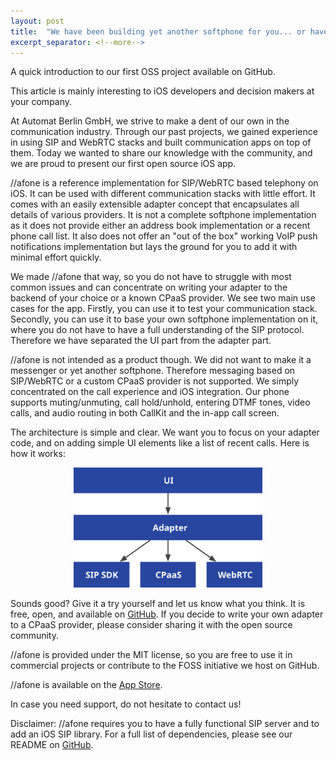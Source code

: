```yaml
---
layout: post
title:  "We have been building yet another softphone for you... or have we?"
excerpt_separator: <!--more-->
---
```


A quick introduction to our first OSS project available on GitHub.

<!--more-->

<p class="disclaimer-grey">
This article is mainly interesting to iOS developers and decision makers at your company.
</p>

At Automat Berlin GmbH, we strive to make a dent of our own in the communication industry. Through our past projects, we gained experience in using SIP and WebRTC stacks and built communication apps on top of them. Today we wanted to share our knowledge with the community, and we are proud to present our first open source iOS app.

//afone is a reference implementation for SIP/WebRTC based telephony on iOS. It can be used with different communication stacks with little effort. It comes with an easily extensible adapter concept that encapsulates all details of various providers. It is not a complete softphone implementation as it does not provide either an address book implementation or a recent phone call list. It also does not offer an "out of the box" working VoIP push notifications implementation but lays the ground for you to add it with minimal effort quickly.

We made //afone that way, so you do not have to struggle with most common issues and can concentrate on writing your adapter to the backend of your choice or a known CPaaS provider. We see two main use cases for the app. Firstly, you can use it to test your communication stack. Secondly, you can use it to base your own softphone implementation on it, where you do not have to have a full understanding of the SIP protocol. Therefore we have separated the UI part from the adapter part. 

//afone is not intended as a product though.
We did not want to make it a messenger or yet another softphone. Therefore messaging based on SIP/WebRTC or a custom CPaaS provider is not supported. We simply concentrated on the call experience and iOS integration. Our phone supports muting/unmuting, call hold/unhold, entering DTMF tones, video calls, and audio routing in both CallKit and the in-app call screen.

The architecture is simple and clear. We want you to focus on your adapter code, and on adding simple UI elements like a list of recent calls. Here is how it works:

<p align="center">
<img src="/images/afone-ios-arch.svg" alt="//afone architecture" width="60%">
</p>

Sounds good? Give it a try yourself and let us know what you think. It is free, open, and available on [GitHub](https://github.com/automat-berlin/afone).  If you decide to write your own adapter to a CPaaS provider, please consider sharing it with the open source community.

//afone is provided under the MIT license, so you are free to use it in commercial projects or contribute to the FOSS initiative we host on GitHub.

//afone is available on the [App Store](https://apps.apple.com/us/app/afone/id1470424336?ls=1).

In case you need support, do not hesitate to contact us!

Disclaimer: //afone requires you to have a fully functional SIP server and to add an iOS SIP library. For a full list of dependencies, please see our README on [GitHub](https://github.com/automat-berlin/afone).

